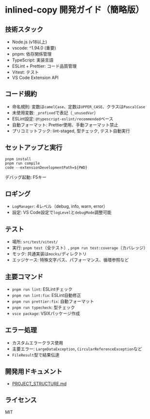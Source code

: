 # inlined-copy 開発ガイド（簡略版）

## 技術スタック
- Node.js (v18以上)
- vscode: ^1.94.0 (重要)
- pnpm: 依存関係管理
- TypeScript: 実装言語
- ESLint + Prettier: コード品質管理
- Vitest: テスト
- VS Code Extension API

## コード規約
- 命名規則: 変数は`camelCase`、定数は`UPPER_CASE`、クラスは`PascalCase`
- 未使用変数: `_prefixed`で表記（`_unusedVar`）
- ESLint設定: `@typescript-eslint/recommended`ベース
- 自動フォーマット: Prettier使用、手動フォーマット禁止
- プリコミットフック: lint-staged, 型チェック, テスト自動実行

## セットアップと実行
```
pnpm install
pnpm run compile
code --extensionDevelopmentPath=${PWD}
```
デバッグ起動: F5キー

## ロギング
- `LogManager`: 4レベル（debug, info, warn, error）
- 設定: VS Code設定で`logLevel`と`debugMode`調整可能

## テスト
- 場所: `src/test/vitest/`
- 実行: `pnpm test`（全テスト）, `pnpm run test:coverage`（カバレッジ）
- モック: 共通実装は`mocks/`ディレクトリ
- エッジケース: 特殊文字パス、パフォーマンス、循環参照など

## 主要コマンド
- `pnpm run lint`: ESLintチェック
- `pnpm run lint:fix`: ESLint自動修正
- `pnpm run prettier:fix`: 自動フォーマット
- `pnpm run typecheck`: 型チェック
- `vsce package`: VSIXパッケージ作成

## エラー処理
- カスタムエラークラス使用
- 主要エラー: `LargeDataException`, `CircularReferenceException`など
- `FileResult`型で結果伝達


## 開発用ドキュメント
- [PROJECT_STRUCTURE.md](PROJECT_STRUCTURE.md)


## ライセンス
MIT